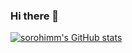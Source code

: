 ### Hi there 👋

[![sorohimm's GitHub stats](https://github-readme-stats.vercel.app/api?username=sorohimm&count_private=true)](https://github.com/anuraghazra/github-readme-stats)
